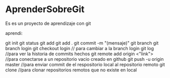 # AprenderSobreGit

Es es un proyecto de aprendizaje con git

aprendi:

git init
git status
git add <file>
git add .
git commit -m "(mensaje)"
git branch
git branch login
git checkout login // para cambiar a la branch login
git log //para ver la historia de commits hechos
git remote add origin <"link"> //para conectarse a un repositorio vacio creado en github
git push -u origin master //para enviar commit de el respositorio local al repositorio remoto
git clone <link> //para clonar repositorios remotos que no existe en local
